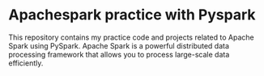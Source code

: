 # Apachespark practice with Pyspark
This repository contains my practice code and projects related to Apache Spark using PySpark. 
Apache Spark is a powerful distributed data processing framework that allows you to process large-scale data efficiently.


